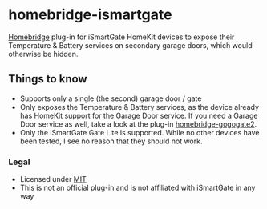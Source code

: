 # homebridge-ismartgate
[Homebridge](https://github.com/nfarina/homebridge) plug-in for iSmartGate HomeKit devices to expose their Temperature & Battery services on secondary garage doors, which would otherwise be hidden.

## Things to know
* Supports only a single (the second) garage door / gate
* Only exposes the Temperature & Battery services, as the device already has HomeKit support for the Garage Door service. If you need a Garage Door service as well, take a look at the plug-in [homebridge-gogogate2](https://www.npmjs.com/package/homebridge-gogogate2).
* Only the iSmartGate Gate Lite is supported. While no other devices have been tested, I see no reason that they should not work.

### Legal
* Licensed under [MIT](LICENSE)
* This is not an official plug-in and is not affiliated with iSmartGate in any way
